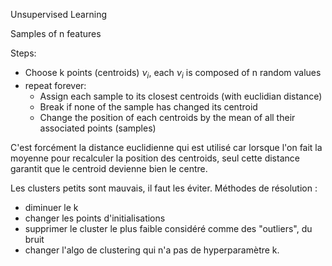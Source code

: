 
Unsupervised Learning

Samples of n features

Steps:
- Choose k points (centroids) $\nu_i$, each $\nu_i$ is composed of n random values
- repeat forever: 
	- Assign each sample to its closest centroids (with euclidian distance)
	- Break if none of the sample has changed its centroid
	- Change the position of each centroids by the mean of all their associated points (samples)

C'est forcément la distance euclidienne qui est utilisé car lorsque l'on fait la moyenne pour recalculer la position des centroids, seul cette distance garantit que le centroid devienne bien le centre.

Les clusters petits sont mauvais, il faut les éviter.
Méthodes de résolution : 
- diminuer le k
- changer les points d'initialisations
- supprimer le cluster le plus faible considéré comme des "outliers", du bruit
- changer l'algo de clustering qui n'a pas de hyperparamètre k.


